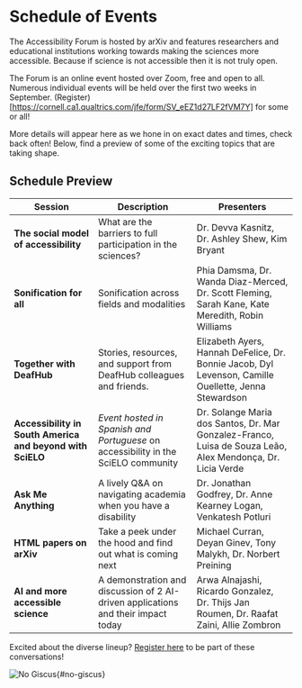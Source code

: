 # Schedule of Events

The Accessibility Forum is hosted by arXiv and features researchers and educational institutions working towards making the sciences more accessible. Because if science is not accessible then it is not truly open.

The Forum is an online event hosted over Zoom, free and open to all. Numerous individual events will be held over the first two weeks in September. (Register)[https://cornell.ca1.qualtrics.com/jfe/form/SV_eEZ1d27LF2fVM7Y] for some or all!

More details will appear here as we hone in on exact dates and times, check back often! Below, find a preview of some of the exciting topics that are taking shape.


## Schedule Preview
<!-- | Date | Time (EDT) | Session | Description | Presenters | Introductory Video | -->
| Session | Description | Presenters |
| --- | --- | --- |
| **The social model of accessibility** | What are the barriers to full participation in the sciences? | Dr. Devva Kasnitz, Dr. Ashley Shew, Kim Bryant |
| **Sonification for all** | Sonification across fields and modalities | Phia Damsma, Dr. Wanda Diaz-Merced, Dr. Scott Fleming, Sarah Kane, Kate Meredith, Robin Williams |
| **Together with DeafHub** | Stories, resources, and support from DeafHub colleagues and friends. | Elizabeth Ayers, Hannah DeFelice, Dr. Bonnie Jacob, Dyl Levenson, Camille Ouellette, Jenna Stewardson |
| **Accessibility in South America and beyond with SciELO** | *Event hosted in Spanish and Portuguese* on accessibility in the SciELO community |  Dr. Solange Maria dos Santos, Dr. Mar Gonzalez-Franco, Luisa de Souza Leão, Alex Mendonça, Dr. Licia Verde |
| **Ask Me Anything** | A lively Q&A on navigating academia when you have a disability | Dr. Jonathan Godfrey, Dr. Anne Kearney Logan, Venkatesh Potluri |
| **HTML papers on arXiv** | Take a peek under the hood and find out what is coming next | Michael Curran, Deyan Ginev, Tony Malykh, Dr. Norbert Preining |
| **AI and more accessible science** |  A demonstration and discussion of 2 AI-driven applications and their impact today | Arwa Alnajashi, Ricardo Gonzalez, Dr. Thijs Jan Roumen, Dr. Raafat Zaini, Allie Zombron |

<div style="clear:both;"></div>
<div class="button-reg">
  Excited about the diverse lineup? <a href="https://cornell.ca1.qualtrics.com/jfe/form/SV_eEZ1d27LF2fVM7Y" target="_blank">Register here</a> to be part of these conversations!
  <div style="clear:both;"></div>
</div>

![No Giscus](){#no-giscus}
